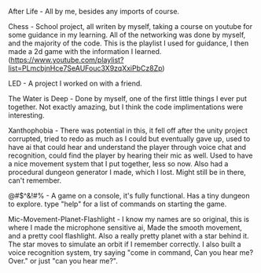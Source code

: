 After Life -
    All by me, besides any imports of course.

Chess -
    School project, all writen by myself, taking a course on youtube for some guidance in my learning. All of the networking was done by myself, and the majority of the code. This is the playlist I used for guidance, I then made a 2d game with the information I learned. (https://www.youtube.com/playlist?list=PLmcbjnHce7SeAUFouc3X9zqXxiPbCz8Zp)

LED -
    A project I worked on with a friend.

The Water is Deep -
    Done by myself, one of the first little things I ever put together. Not exactly amazing, but I think the code implimentations were interesting.

Xanthophobia -
    There was potential in this, it fell off after the unity project corrupted, tried to redo as much as I could but eventually gave up, used to have ai that could hear and understand the player through voice chat and recognition, could find the player by hearing their mic as well. Used to have a nice movement system that I put together, less so now. Also had a procedural dungeon generator I made, which I lost. Might still be in there, can't remember.

@#$^&!#% -
    A game on a console, it's fully functional. Has a tiny dungeon to explore. type "help" for a list of commands on starting the game.

Mic-Movement-Planet-Flashlight -
    I know my names are so original, this is where I made the microphone sensitive ai, Made the smooth movement, and a pretty cool flashlight. Also a really pretty planet with a star behind it. The star moves to simulate an orbit if I remember correctly.
    I also built a voice recognition system, try saying "come in command, Can you hear me? Over." or just "can you hear me?".
